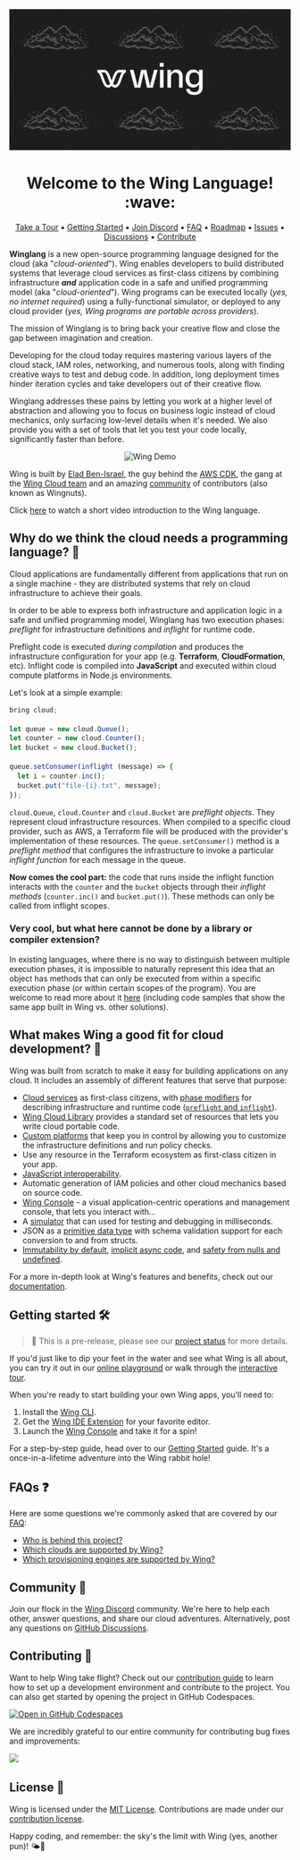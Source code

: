 <div align="center">
  <img src="./apps/wing/logo/banner.gif" alt="Wing Banner" >
</div>

<h1 align="center">Welcome to the Wing Language! :wave:</h1>
<p align="center">
<a href="https://www.winglang.io/learn/">Take a Tour</a>
▪︎
<a href="https://www.winglang.io/docs/">Getting Started</a>
▪︎
<a href="http://t.winglang.io/discord">Join Discord</a>
▪︎
<a href="https://www.winglang.io/docs/category/faq">FAQ</a>
▪︎
<a href="https://www.winglang.io/contributing/status#roadmap">Roadmap</a>
▪︎
<a href="https://github.com/winglang/wing/issues">Issues</a>
▪︎
<a href="https://github.com/winglang/wing/discussions">Discussions</a>
▪︎
<a href="https://www.winglang.io/contributing/">Contribute</a>

</p>

**Winglang** is a new open-source programming language designed for the cloud (aka "_cloud-oriented_").
Wing enables developers to build distributed systems that leverage cloud services as first-class citizens by combining infrastructure **_and_** application code in a safe and unified programming model (aka "_cloud-oriented_").
Wing programs can be executed locally (_yes, no internet required_) using a fully-functional simulator, or deployed to any cloud provider (_yes, Wing programs are portable across providers_).

The mission of Winglang is to bring back your creative flow and close the gap between imagination and creation.

Developing for the cloud today requires mastering various layers of the cloud stack, IAM roles, networking, and numerous tools, along with finding creative ways to test and debug code. In addition, long deployment times hinder iteration cycles and take developers out of their creative flow.

Winglang addresses these pains by letting you work at a higher level of abstraction and allowing you to focus on business logic instead of cloud mechanics, only surfacing low-level details when it's needed.
We also provide you with a set of tools that let you test your code locally, significantly faster than before.

<div align="center">
  <img src="./apps/wing/logo/demo.gif" alt="Wing Demo" height="400px">
</div>

Wing is built by [Elad Ben-Israel](https://github.com/eladb), the guy behind the [AWS CDK](https://github.com/aws/aws-cdk), the gang at the [Wing Cloud team](https://www.wing.cloud/) and an amazing [community](https://t.winglang.io/discord) of contributors (also known as Wingnuts).

Click [here](https://www.youtube.com/watch?v=5_RhWwgGue0) to watch a short video introduction to the Wing language.

## Why do we think the cloud needs a programming language? 🤔

Cloud applications are fundamentally different from applications that run on a single machine -
they are distributed systems that rely on cloud infrastructure to achieve their goals.

In order to be able to express both infrastructure and application logic in a safe and unified programming model,
Winglang has two execution phases: _preflight_ for infrastructure definitions and _inflight_ for runtime code.

Preflight code is executed _during compilation_ and produces the infrastructure configuration for your app (e.g. **Terraform**, **CloudFormation**, etc).
Inflight code is compiled into **JavaScript** and executed within cloud compute platforms in Node.js environments.

Let's look at a simple example:

```js
bring cloud;

let queue = new cloud.Queue();
let counter = new cloud.Counter();
let bucket = new cloud.Bucket();

queue.setConsumer(inflight (message) => {
  let i = counter.inc();
  bucket.put("file-{i}.txt", message);
});
```

`cloud.Queue`, `cloud.Counter` and `cloud.Bucket` are _preflight objects_.
They represent cloud infrastructure resources.
When compiled to a specific cloud provider, such as AWS, a Terraform file will be produced with the provider's implementation
of these resources. The `queue.setConsumer()` method is a _preflight method_ that configures the infrastructure to
invoke a particular _inflight function_ for each message in the queue.

**Now comes the cool part:** the code that runs inside the inflight function interacts with the `counter` and the `bucket` objects
through their _inflight methods_ (`counter.inc()` and `bucket.put()`). These methods can only be
called from inflight scopes.

### Very cool, but what here cannot be done by a library or compiler extension?

In existing languages, where there is no way to distinguish between multiple execution phases, it is impossible to naturally represent this idea that an object has methods that can only be executed from within a specific execution phase (or within certain scopes of the program).
You are welcome to read more about it [here](https://www.winglang.io/docs/faq/why-a-language) (including code samples that show the same app built in Wing vs. other solutions).

## What makes Wing a good fit for cloud development? 🌟

Wing was built from scratch to make it easy for building applications on any cloud.
It includes an assembly of different features that serve that purpose:

- [Cloud services](https://www.winglang.io/docs/faq/supported-clouds-services-and-engines/supported-services) as first-class citizens, with [phase modifiers](https://www.winglang.io/contributing/rfcs/language-spec#13-phase-modifiers) for describing infrastructure and runtime code ([`preflight` and `inflight`](https://www.winglang.io/docs/concepts/inflights)).
- [Wing Cloud Library](https://www.winglang.io/docs/category/cloud) provides a standard set of resources that lets you write cloud portable code.
- [Custom platforms](https://www.winglang.io/docs/concepts/platforms) that keep you in control by allowing you to customize the infrastructure definitions and run policy checks.
- Use any resource in the Terraform ecosystem as first-class citizen in your app.
- [JavaScript interoperability](https://www.winglang.io/contributing/rfcs/language-spec#5-interoperability).
- Automatic generation of IAM policies and other cloud mechanics based on source code.
- [Wing Console](https://www.winglang.io/docs/start-here/installation#wing-console) - a visual application-centric operations and management console, that lets you interact with...
- A [simulator](https://www.winglang.io/docs/concepts/simulator) that can used for testing and debugging in milliseconds.
- JSON as a [primitive data type](https://www.winglang.io/docs/language-reference#114-json-type) with schema validation support for each conversion to and from structs.
- [Immutability by default](https://www.winglang.io/blog/2023/02/02/good-cognitive-friction#immutable-by-default), [implicit async code](https://www.winglang.io/contributing/rfcs/language-spec#113-asynchronous-model), and [safety from nulls and undefined](https://www.winglang.io/docs/language-reference#16-optionality).

For a more in-depth look at Wing's features and benefits, check out our [documentation](https://www.winglang.io/docs/).

## Getting started 🛠️

> 🚧 This is a pre-release, please see our [project status](https://www.winglang.io/contributing/status) for more details.

If you'd just like to dip your feet in the water and see what Wing is all about, you can try it out in our [online playground](https://www.winglang.io/play/) or walk through the [interactive tour](https://www.winglang.io/learn/).

When you're ready to start building your own Wing apps, you'll need to:

1. Install the [Wing CLI](https://www.winglang.io/docs/start-here/installation).
2. Get the [Wing IDE Extension](https://www.winglang.io/docs/start-here/installation#wing-ide-extension) for your favorite editor.
3. Launch the [Wing Console](https://www.winglang.io/docs/start-here/installation#wing-console) and take it for a spin!

For a step-by-step guide, head over to our [Getting Started](https://www.winglang.io/docs/) guide.
It's a once-in-a-lifetime adventure into the Wing rabbit hole!

## FAQs ❓

Here are some questions we're commonly asked that are covered by our [FAQ](https://www.winglang.io/docs/category/faq):

- [Who is behind this project?](https://www.winglang.io/docs/faq/who-is-behind-wing)
- [Which clouds are supported by Wing?](https://www.winglang.io/docs/faq/supported-clouds-services-and-engines/supported-clouds)
- [Which provisioning engines are supported by Wing?](https://www.winglang.io/docs/faq/supported-clouds-services-and-engines/supported-provisioning-engines)

## Community 💬

Join our flock in the [Wing Discord](https://t.winglang.io/discord) community.
We're here to help each other, answer questions, and share our cloud adventures.
Alternatively, post any questions on [GitHub Discussions](https://github.com/winglang/wing/discussions).

## Contributing 🤝

Want to help Wing take flight?
Check out our [contribution guide](https://github.com/winglang/wing/blob/main/CONTRIBUTING.md) to learn how to set up a development environment and contribute to the project.
You can also get started by opening the project in GitHub Codespaces.

[![Open in GitHub Codespaces](https://github.com/codespaces/badge.svg)](https://codespaces.new/winglang/wing)

We are incredibly grateful to our entire community for contributing bug fixes and improvements:

<a href="https://github.com/winglang/wing/graphs/contributors">
  <img src="https://contrib.rocks/image?repo=winglang/wing" />
</a>

## License 📜

Wing is licensed under the [MIT License](./LICENSE.md).
Contributions are made under our [contribution license](./CONTRIBUTION_LICENSE.md).

Happy coding, and remember: the sky's the limit with Wing (yes, another pun)! 🌤️🚀

[wing discord]: https://t.winglang.io/discord
